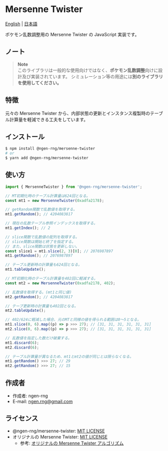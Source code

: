 # Mersenne Twister

[English](./README.md) | [日本語](./README.ja.md)

ポケモン乱数調整用の Mersenne Twister の JavaScript 実装です。

## ノート

> **Note**  
> このライブラリは一般的な使用向けではなく、**ポケモン乱数調整**向けに設計及び実装されています。
> シミュレーション等の用途には**別のライブラリを使用してください。**

## 特徴

元々の Mersenne Twister から、内部状態の更新とインスタンス複製時のテーブル計算量を軽減できる工夫をしています。

## インストール

```bash
$ npm install @ngen-rng/mersenne-twister
# or
$ yarn add @ngen-rng/mersenne-twister
```

## 使い方

```js
import { MersenneTwister } from '@ngen-rng/mersenne-twister';

// MT初期化時のテーブル計算量は624回となる。
const mt1 = new MersenneTwister(0xadfa2178);

// getRandom関数で乱数値を取得する。
mt1.getRandom(); // 4204083817

// 現在の乱数テーブル参照インデックスを取得する。
mt1.getIndex(); // 2

// slice関数で乱数値の配列を取得する。
// slice関数は開始と終了を指定する。
// また、slice関数は状態を更新しない。
const slice1 = mt1.slice(2, 3)[0]; // 2076987897
mt1.getRandom(); // 2076987897

// テーブル更新時の計算量も624回となる。
mt1.tableUpdate();

// MT初期化時のテーブル計算量を402回に軽減する。
const mt2 = new MersenneTwister(0xadfa2178, 402);

// 乱数値を取得する。(mt1と同じ値)
mt2.getRandom(); // 4204083817

// テーブ更新時の計算量も402回となる。
mt2.tableUpdate();

// 402/624に軽減した場合、元のMTと同様の値を得られる範囲は0～5となる。
mt1.slice(0, 6).map((p) => p >>> 27); // [31, 31, 31, 31, 31, 31]
mt2.slice(0, 6).map((p) => p >>> 27); // [31, 31, 31, 31, 31, 31]

// 乱数値を指定した数だけ破棄する。
mt1.discard(6);
mt2.discard(6);

// テーブル計算量が異なるため、mt1とmt2の値が同じとは限らなくなる。
mt1.getRandom() >>> 27; // 29
mt2.getRandom() >>> 27; // 15
```

## 作成者

- 作成者: ngen-rng
- E-mail: ngen.rng@gmail.com

## ライセンス

- @ngen-rng/mersenne-twister: [MIT LICENSE](./LICENSE)
- オリジナルの Mersenne Twister: [MIT LICENSE](./LICENSE_MT)
  - 参考: [オリジナルの Mersenne Twister アルゴリズム](http://www.math.sci.hiroshima-u.ac.jp/m-mat/MT/mt.html 'Mersenne Twister Home Page')
